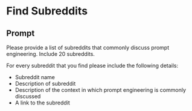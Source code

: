 # Find Subreddits 

## Prompt

Please provide a list of subreddits that commonly discuss prompt engineering. Include 20 subreddits.

For every subreddit that you find please include the following details:

- Subreddit name
- Description of subreddit
- Description of the context in which prompt engineering is commonly discussed
- A link to the subreddit
